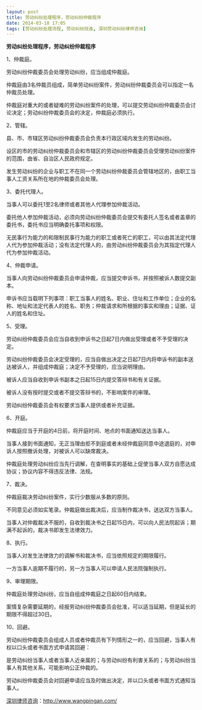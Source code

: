 ```yaml
---
layout: post
title: 劳动纠纷处理程序，劳动纠纷仲裁程序
date: 2014-03-18 17:05
tags: [劳动纠纷处理流程, 劳动纠纷找谁, 深圳劳动纠纷律师咨询]
---
```

<strong>劳动纠纷处理程序，劳动纠纷仲裁程序</strong>

1、仲裁庭。

劳动纠纷仲裁委员会处理劳动纠纷，应当组成仲裁庭。

仲裁庭由3名仲裁员组成，简单劳动纠纷案件，劳动纠纷仲裁委员会可以指定一名仲裁员处理。

仲裁庭对重大的或者疑难的劳动纠纷案件的处理，可以提交劳动纠纷仲裁委员会讨论决定；劳动纠纷仲裁委员会的决定，仲裁庭必须执行。

2、管辖。

县、市、市辖区劳动纠纷仲裁委员会负责本行政区域内发生的劳动纠纷。

设区的市的劳动纠纷仲裁委员会和市辖区的劳动纠纷仲裁委员会受理劳动纠纷案件的范围，由省、自治区人民政府规定。

发生劳动纠纷的企业与职工不在同一个劳动纠纷仲裁委员会管辖地区的，由职工当事人工资关系所在地的仲裁委员会处理。

3、委托代理人。

当事人可以委托1至2名律师或者其他人代理参加仲裁活动。

委托他人参加仲裁活动，必须向劳动纠纷仲裁委员会提交有委托人签名或者盖章的委托书，委托书应当明确委托事项和权限。

无民事行为能力的和限制民事行为能力的职工或者死亡的职工，可以由其法定代理人代为参加仲裁活动；没有法定代理人的，由劳动纠纷仲裁委员会为其指定代理人代为参加仲裁活动。

4、仲裁申请。

当事人向劳动纠纷仲裁委员会申请仲裁，应当提交申诉书，并按照被诉人数提交副本。

申诉书应当载明下列事项：职工当事人的姓名、职业、住址和工作单位；企业的名称、地址和法定代表人的姓名、职务；仲裁请求和所根据的事实和理由；证据、证人的姓名和住址。

5、受理。

劳动纠纷仲裁委员会应当自收到申诉书之日起7日内做出受理或者不予受理的决定。

劳动纠纷仲裁委员会决定受理的，应当自做出决定之日起7日内将申诉书的副本送达被诉人，并组成仲裁庭；决定不予受理的，应当说明理由。

被诉人应当自收到申诉书副本之日起15日内提交答辩书和有关证据。

被诉人没有按时提交或者不提交答辩书的，不影响案件的审理。

劳动纠纷仲裁委员会有权要求当事人提供或者补充证据。

6、开庭。

仲裁庭应当于开庭的4日前，将开庭时间、地点的书面通知送达当事人。

当事人接到书面通知，无正当理由拒不到庭或者未经仲裁庭同意中途退庭的，对申诉人按照撤诉处理，对被诉人可以缺席裁决。

仲裁庭处理劳动纠纷应当先行调解，在查明事实的基础上促使当事人双方自愿达成协议；协议内容不得违反法律、法规。

7、裁决。

仲裁庭裁决劳动纠纷案件，实行少数服从多数的原则。

不同意见必须如实笔录。仲裁庭做出裁决后，应当制作裁决书，送达双方当事人。

当事人对仲裁裁决不服的，自收到裁决书之日起15日内，可以向人民法院起诉；期满不起诉的，裁决书即发生法律效力。

8、执行。

当事人对发生法律效力的调解书和裁决书，应当依照规定的期限履行。

一方当事人逾期不履行的，另一方当事人可以申请人民法院强制执行。

9、审理期限。

仲裁庭处理劳动纠纷，应当自组成仲裁庭之日起60日内结束。

案情复杂需要延期的，经报劳动纠纷仲裁委员会批准，可以适当延期，但是延长的期限不得超过30日。

10、回避。

劳动纠纷仲裁委员会组成人员或者仲裁员有下列情形之一的，应当回避，当事人有权以口头或者书面方式申请其回避：

是劳动纠纷当事人或者当事人近亲属的；与劳动纠纷有利害关系的；与劳动纠纷当事人有其他关系，可能影响公正仲裁的。

劳动纠纷仲裁委员会对回避申请应当及时做出决定，并以口头或者书面方式通知当事人。

<a href="http://www.wangpingan.com/">深圳律师咨询</a>：<a href="http://www.wangpingan.com/">http://www.wangpingan.com/</a>

